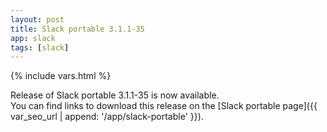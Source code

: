 ```yaml
---
layout: post
title: Slack portable 3.1.1-35
app: slack
tags: [slack]
---
```

{% include vars.html %}

Release of Slack portable 3.1.1-35 is now available.<br />
You can find links to download this release on the [Slack portable page]({{ var_seo_url | append: '/app/slack-portable' }}).